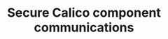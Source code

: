 ---
title: Secure Calico component communications
show_read_time: false
show_toc: false
redirect_from: latest/security/comms/index
canonical_url: 'https://docs.projectcalico.org/v3.9/security/comms/index'
---